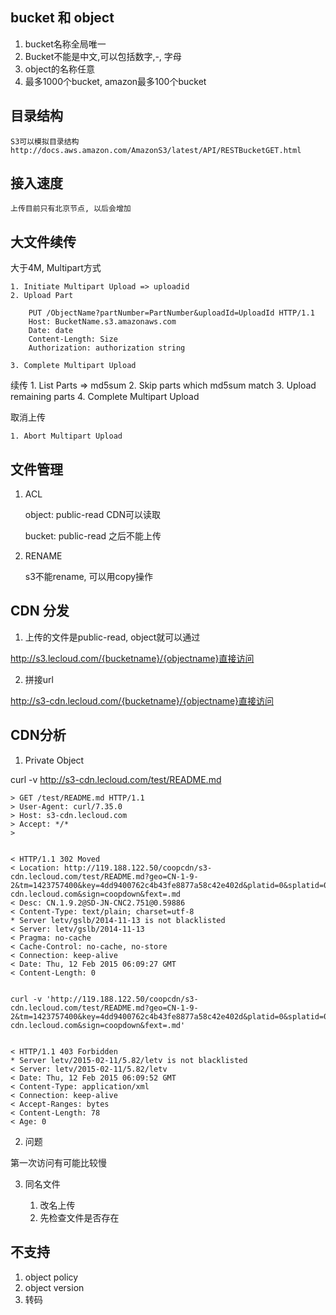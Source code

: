 ## bucket 和 object

1. bucket名称全局唯一
2. Bucket不能是中文,可以包括数字,-, 字母
3. object的名称任意
4. 最多1000个bucket, amazon最多100个bucket

## 目录结构

	S3可以模拟目录结构
	http://docs.aws.amazon.com/AmazonS3/latest/API/RESTBucketGET.html
	
## 接入速度

	上传目前只有北京节点, 以后会增加

## 大文件续传

大于4M, Multipart方式

	1. Initiate Multipart Upload => uploadid
	2. Upload Part

		PUT /ObjectName?partNumber=PartNumber&uploadId=UploadId HTTP/1.1
		Host: BucketName.s3.amazonaws.com
		Date: date
		Content-Length: Size
		Authorization: authorization string

	3. Complete Multipart Upload


续传
	1. List Parts => md5sum
	2. Skip parts which md5sum match
	3. Upload remaining parts
	4. Complete Multipart Upload

取消上传

	1. Abort Multipart Upload

## 文件管理

1. ACL

	object:
		public-read
	CDN可以读取

	bucket:
		public-read 之后不能上传

2. RENAME

	s3不能rename, 可以用copy操作

## CDN 分发

1. 上传的文件是public-read, object就可以通过

http://s3.lecloud.com/{bucketname}/{objectname}直接访问

2. 拼接url

http://s3-cdn.lecloud.com/{bucketname}/{objectname}直接访问

## CDN分析

1. Private Object

curl -v http://s3-cdn.lecloud.com/test/README.md

	> GET /test/README.md HTTP/1.1
	> User-Agent: curl/7.35.0
	> Host: s3-cdn.lecloud.com
	> Accept: */*
	> 


	< HTTP/1.1 302 Moved
	< Location: http://119.188.122.50/coopcdn/s3-cdn.lecloud.com/test/README.md?geo=CN-1-9-2&tm=1423757400&key=4dd9400762c4b43fe8877a58c42e402d&platid=0&splatid=0&its=0&keyitem=platid,splatid,its&ntm=1423757400&nkey=4dd9400762c4b43fe8877a58c42e402d&proxy=2008855756,2007471065,1981430552&errc=0&gn=751&buss=59886&qos=4&cips=10.58.180.187&lersrc=czMubGVjbG91ZC5jb20=&tag=letvs3test&cuhost=s3-cdn.lecloud.com&sign=coopdown&fext=.md
	< Desc: CN.1.9.2@SD-JN-CNC2.751@0.59886
	< Content-Type: text/plain; charset=utf-8
	* Server letv/gslb/2014-11-13 is not blacklisted
	< Server: letv/gslb/2014-11-13
	< Pragma: no-cache
	< Cache-Control: no-cache, no-store
	< Connection: keep-alive
	< Date: Thu, 12 Feb 2015 06:09:27 GMT
	< Content-Length: 0


	curl -v 'http://119.188.122.50/coopcdn/s3-cdn.lecloud.com/test/README.md?geo=CN-1-9-2&tm=1423757400&key=4dd9400762c4b43fe8877a58c42e402d&platid=0&splatid=0&its=0&keyitem=platid,splatid,its&ntm=1423757400&nkey=4dd9400762c4b43fe8877a58c42e402d&proxy=2008855756,2007471065,1981430552&errc=0&gn=751&buss=59886&qos=4&cips=10.58.180.187&lersrc=czMubGVjbG91ZC5jb20=&tag=letvs3test&cuhost=s3-cdn.lecloud.com&sign=coopdown&fext=.md'


	< HTTP/1.1 403 Forbidden
	* Server letv/2015-02-11/5.82/letv is not blacklisted
	< Server: letv/2015-02-11/5.82/letv
	< Date: Thu, 12 Feb 2015 06:09:52 GMT
	< Content-Type: application/xml
	< Connection: keep-alive
	< Accept-Ranges: bytes
	< Content-Length: 78
	< Age: 0


2. 问题

第一次访问有可能比较慢

3. 同名文件

	1. 改名上传
	2. 先检查文件是否存在
	

## 不支持

1. object policy
2. object version
3. 转码

